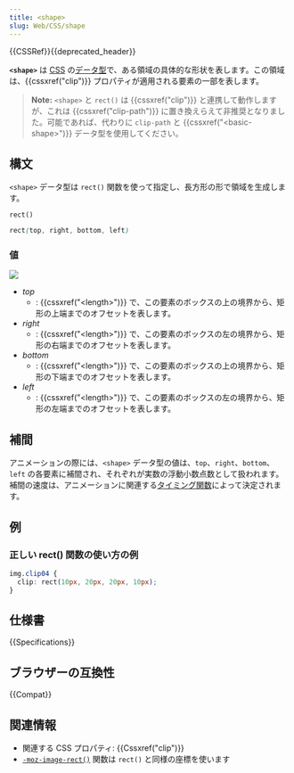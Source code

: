 ```yaml
---
title: <shape>
slug: Web/CSS/shape
---
```

{{CSSRef}}{{deprecated_header}}

**`<shape>`** は [CSS](/ja/docs/Web/CSS) の[データ型](/ja/docs/Web/CSS/CSS_Types)で、ある領域の具体的な形状を表します。この領域は、{{cssxref("clip")}} プロパティが適用される要素の一部を表します。

> **Note:** `<shape>` と `rect()` は {{cssxref("clip")}} と連携して動作しますが、これは {{cssxref("clip-path")}} に置き換えらえて非推奨となりました。可能であれば、代わりに `clip-path` と {{cssxref("&lt;basic-shape&gt;")}} データ型を使用してください。

## 構文

`<shape>` データ型は `rect()` 関数を使って指定し、長方形の形で領域を生成します。

`rect()`

```css
rect(top, right, bottom, left)
```

### 値

![](rect.png)

- _top_
  - : {{cssxref("&lt;length&gt;")}} で、この要素のボックスの上の境界から、矩形の上端までのオフセットを表します。
- _right_
  - : {{cssxref("&lt;length&gt;")}} で、この要素のボックスの左の境界から、矩形の右端までのオフセットを表します。
- _bottom_
  - : {{cssxref("&lt;length&gt;")}} で、この要素のボックスの上の境界から、矩形の下端までのオフセットを表します。
- _left_
  - : {{cssxref("&lt;length&gt;")}} で、この要素のボックスの左の境界から、矩形の左端までのオフセットを表します。

## 補間

アニメーションの際には、`<shape>` データ型の値は、`top`、`right`、`bottom`、`left` の各要素に補間され、それぞれが実数の浮動小数点数として扱われます。補間の速度は、アニメーションに関連する[タイミング関数](/ja/docs/Web/CSS/easing-function)によって決定されます。

## 例

### 正しい rect() 関数の使い方の例

```css
img.clip04 {
  clip: rect(10px, 20px, 20px, 10px);
}
```

## 仕様書

{{Specifications}}

## ブラウザーの互換性

{{Compat}}

## 関連情報

- 関連する CSS プロパティ: {{Cssxref("clip")}}
- [`-moz-image-rect()`](/ja/docs/Web/CSS/-moz-image-rect) 関数は `rect()` と同様の座標を使います
